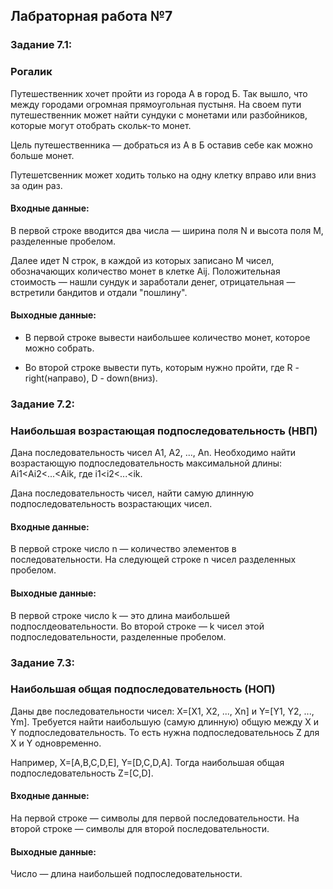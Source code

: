 ## Лабраторная работа №7

### Задание 7.1:

### Рогалик
Путешественник хочет пройти из города А в город Б. Так вышло, что между городами огромная прямоугольная пустыня. На своем пути путешественник может найти сундуки с монетами или разбойников, которые могут отобрать скольк-то монет.

Цель путешественника — добраться из А в Б оставив себе как можно больше монет.

Путешетсвенник может ходить только на одну клетку вправо или вниз за один раз.

#### Входные данные:
В первой строке вводится два числа — ширина поля N и высота поля M, разделенные пробелом.

Далее идет N строк, в каждой из которых записано M чисел, обозначающих количество монет в клетке Aij. Положительная стоимость — нашли сундук и заработали денег, отрицательная — встретили бандитов и отдали "пошлину".

#### Выходные данные:
- В первой строке вывести наибольшее количество монет, которое можно собрать.

- Во второй строке вывести путь, которым нужно пройти, где R - right(направо), D - down(вниз).


### Задание 7.2:

### Наибольшая возрастающая подпоследовательность (НВП)
Дана последовательность чисел A1, A2, ..., An. Необходимо найти возрастающую подпоследовательность максимальной длины: Ai1<Ai2<...<Aik, где i1<i2<...<ik.

Дана последовательность чисел, найти самую длинную подпоследовательность возрастающих чисел.

#### Входные данные:
В первой строке число n — количество элементов в последовательности. На следующей строке n чисел разделенных пробелом.

#### Выходные данные:
В первой строке число k — это длина маибольшей подпослдеовательности. Во второй строке — k чисел этой подпоследовательности, разделенные пробелом.

### Задание 7.3:

### Наибольшая общая подпоследовательность (НОП)
Даны две последовательности чисел: X=[X1, X2, ..., Xn] и Y=[Y1, Y2, ..., Ym]. Требуется найти наибольшую (самую длинную) общую между X и Y подпоследовательность. То есть нужна подпоследовательнось Z для X и Y одновременно.

Например, X=[A,B,C,D,E], Y=[D,C,D,A]. Тогда наибольшая общая подпоследовательность Z=[C,D].
#### Входные данные:
На первой строке — символы для первой последовательности. На второй строке — символы для второй последовательности.

#### Выходные данные:
Число — длина наибольшей подпоследовательности.